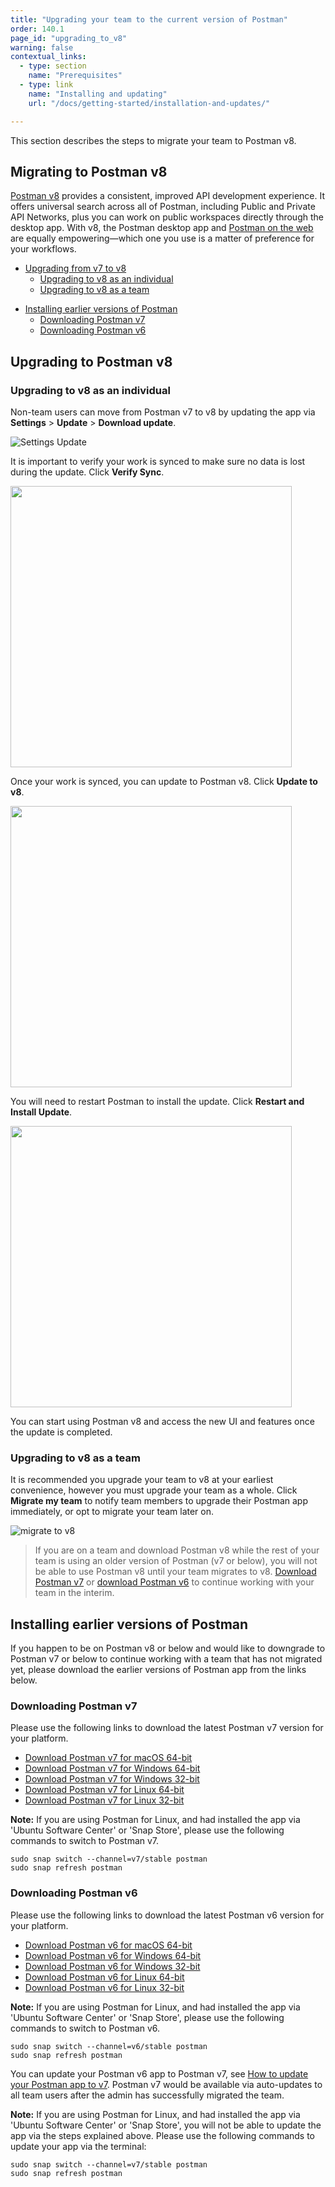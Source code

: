 ```yaml
---
title: "Upgrading your team to the current version of Postman"
order: 140.1
page_id: "upgrading_to_v8"
warning: false
contextual_links:
  - type: section
    name: "Prerequisites"
  - type: link
    name: "Installing and updating"
    url: "/docs/getting-started/installation-and-updates/"

---
```

This section describes the steps to migrate your team to Postman v8.

## Migrating to Postman v8

[Postman v8](https://blog.postman.com/introducing-postman-desktop-app/) provides a consistent, improved API development experience. It offers universal search across all of Postman, including Public and Private API Networks, plus you can work on public workspaces directly through the desktop app. With v8, the Postman desktop app and [Postman on the web](https://community.postman.com/t/whats-new-in-postman-for-the-web/18203) are equally empowering—which one you use is a matter of preference for your workflows.

* [Upgrading from v7 to v8](#upgrading-from-v7-to-v8)
    * [Upgrading to v8 as an individual](#upgrading-to-v8-as-an-individual)
    * [Upgrading to v8 as a team](#upgrading-to-v8-as-a-team)
<!-- * [Upgrading from v6 or earlier](#upgrading-from-v6-or-earlier)
    * [Upgrading from v6 as an individual](#upgrading-from-v6-as-an-individual)
    * [Upgrading from v6 as a team](#upgrading-from-v6-as-a-team) -->
* [Installing earlier versions of Postman](#installing-earlier-versions-of-Postman)
    * [Downloading Postman v7](#downloading-postman-v7)
    * [Downloading Postman v6](#downloading-postman-v6)

## Upgrading to Postman v8

### Upgrading to v8 as an individual

Non-team users can move from Postman v7 to v8 by updating the app via **Settings** > **Update** > **Download update**.

<img alt="Settings Update" src ="https://assets.postman.com/postman-docs/settings-update-v7-to-v8.jpg"/>

It is important to verify your work is synced to make sure no data is lost during the update. Click __Verify Sync__.

<img alt="" src ="https://assets.postman.com/postman-docs/verify-sync-before-updating-v8.jpg" width="450px"/>

Once your work is synced, you can update to Postman v8. Click __Update to v8__.

<img alt="" src ="https://assets.postman.com/postman-docs/sync-update-confirmed-v8.jpg" width="450px"/>

You will need to restart Postman to install the update. Click __Restart and Install Update__.

<img alt="" src ="https://assets.postman.com/postman-docs/restart-and-install-update-v8.jpg" width="450px"/>

You can start using Postman v8 and access the new UI and features once the update is completed.

### Upgrading to v8 as a team

It is recommended you upgrade your team to v8 at your earliest convenience, however you must upgrade your team as a whole. Click **Migrate my team** to notify team members to upgrade their Postman app immediately, or opt to migrate your team later on.

<img alt="migrate to v8" src ="https://assets.postman.com/postman-docs/admin-migrate-v8.jpg"/>

> If you are on a team and download Postman v8 while the rest of your team is using an older version of Postman (v7 or below), you will not be able to use Postman v8 until your team migrates to v8. [Download Postman v7](#downloading-postman-v7-app) or [download Postman v6](#downloading-postman-v6-app) to continue working with your team in the interim.

<!---
## Upgrading your team from v6 or earlier

Migration is required if team members are using Postman v6 or below. This section describes the following topics:

* [Why migrate?](#why-migrate)
* [How to migrate](#how-to-migrate)

### Why migrate?

If you are a team user on v6 or below, you must migrate to Postman v8 to leverage access to [public workspaces](https://blog.postman.com/public-workspaces-why-we-created-them-what-you-can-do/) and [v8 features](https://blog.postman.com/introducing-postman-desktop-app/). If you remain on an older version of Postman, you will not be able to:

* Use role-based permissions which come with a fine-grained access management of some of Postman’s prominent features.

* Access new features and updates because new feature development will be based on [Postman v8](https://www.postman.com/downloads/release-notes/).

**Note:** Once your team migrates to Postman v7 (or above), the native apps 5.x and 6.x versions and Chrome app 5.x versions will stop syncing and all [collaboration features](https://learning.postman.com/docs/collaborating-in-postman/collaboration-intro) will stop working and all members of the team need to update their apps to Postman v7 (or above) to continue collaborating.

### How to migrate?

This section illustrates the possible user flows and guides you through the migration process. To use this feature, the entire team must be on Postman v7 or above.

**Note:** The migration decision is restricted to the team admin. If you are a Postman team member and are not on Postman v8, please contact your admin to migrate to Postman v8.

### Upgrading from v6 as an individual

Non-team users can move from Postman v6 to v8 by updating the app via **Settings** > **Update** > Click **Download update**.

First, you need to update your Postman app from v6 to v7.36.5.

<img alt="Migrate v6 to v7.35.6" src="https://assets.postman.com/postman-docs/migrate-v6-to-v7.36.5.jpg"/>

Once the update is complete, you will be on Postman v7.36.5. This is the gateway version to update to v8. See [upgrading to v8](#upgrading-from-v7-to-v8) to update your app to Postman v8.

### Upgrading from v6 as a team

If you are an admin, you can go to the [Postman dashboard](https://go.postman.co/settings/team/roles) and migrate to Postman v7.

[![migration to v7](https://assets.postman.com/postman-docs/Migrate2.png)](https://assets.postman.com/postman-docs/Migrate2.png)

Click **Migrate my team to v7** and Postman takes care of the next steps for you and your team.

Once your team has migrated to Postman v7, all users in the team would be notified, via email and banners within the app, that they need to update their app to Postman v7.
--->
## Installing earlier versions of Postman

If you happen to be on Postman v8 or below and would like to downgrade to Postman v7 or below to continue working with a team that has not migrated yet, please download the earlier versions of Postman app from the links below.

### Downloading Postman v7

Please use the following links to download the latest Postman v7 version for your platform.

* [Download Postman v7 for macOS 64-bit](https://dl.pstmn.io/download/latest/osx)
* [Download Postman v7 for Windows 64-bit](https://dl.pstmn.io/download/latest/win64)
* [Download Postman v7 for Windows 32-bit](https://dl.pstmn.io/download/latest/win32)
* [Download Postman v7 for Linux 64-bit](https://dl.pstmn.io/download/latest/linux64)
* [Download Postman v7 for Linux 32-bit](https://dl.pstmn.io/download/latest/linux32)

**Note:** If you are using Postman for Linux, and had installed the app via 'Ubuntu Software Center' or 'Snap Store', please use the following commands to switch to Postman v7.

```
sudo snap switch --channel=v7/stable postman
sudo snap refresh postman
```

### Downloading Postman v6

Please use the following links to download the latest Postman v6 version for your platform.

* [Download Postman v6 for macOS 64-bit](https://go.pstmn.io/dl-macos64-v6-latest)
* [Download Postman v6 for Windows 64-bit](https://go.pstmn.io/dl-win64-v6-latest)
* [Download Postman v6 for Windows 32-bit](https://go.pstmn.io/dl-win32-v6-latest)
* [Download Postman v6 for Linux 64-bit](https://go.pstmn.io/dl-linux64-v6-latest)
* [Download Postman v6 for Linux 32-bit](https://go.pstmn.io/dl-linux32-v6-latest)

**Note:** If you are using Postman for Linux, and had installed the app via 'Ubuntu Software Center' or 'Snap Store', please use the following commands to switch to Postman v6.

```
sudo snap switch --channel=v6/stable postman
sudo snap refresh postman
```

You can update your Postman v6 app to Postman v7, see [How to update your Postman app to v7](#upgrading-to-v8-as-an-individual). Postman v7 would be available via auto-updates to all team users after the admin has successfully migrated the team.

**Note:** If you are using Postman for Linux, and had installed the app via 'Ubuntu Software Center' or 'Snap Store', you will not be able to update the app via the steps explained above. Please use the following commands to update your app via the terminal:

```
sudo snap switch --channel=v7/stable postman
sudo snap refresh postman
```
